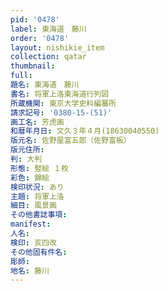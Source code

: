 ```yaml
---
pid: '0478'
label: 東海道　藤川
order: '0478'
layout: nishikie_item
collection: qatar
thumbnail: 
full: 
題名: 東海道　藤川
書名: 将軍上洛東海道行列図
所蔵機関: 東京大学史料編纂所
請求記号: '0380-15-(51)'
画工名: 芳虎画
和暦年月日: 文久３年４月(18630040550)
版元名: 佐野屋富五郎（佐野富板）
版元住所: 
判: 大判
形態: 竪絵 １枚
彩色: 錦絵
検印状況: あり
主題: 将軍上洛
細目: 風景画
その他書誌事項: 
manifest: 
人名: 
検印: 亥四改
その他固有件名: 
彫師: 
地名: 藤川
---
```

